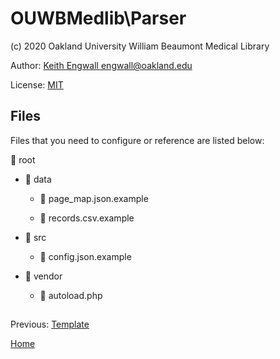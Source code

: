 # OUWBMedlib\Parser
(c) 2020 Oakland University William Beaumont Medical Library

Author: [Keith Engwall <engwall@oakland.edu>](mailto:engwall@oakland.edu)

License: [MIT](https://opensource.org/licenses/MIT)

## Files

Files that you need to configure or reference are listed below:

:file_folder: root

* :file_folder: data

    * :page_facing_up: page_map.json.example
    
    * :page_facing_up: records.csv.example
    
* :file_folder: src

    * :page_facing_up: config.json.example
    
* :file_folder: vendor

    * :page_facing_up: autoload.php





##
Previous: [Template](Template.md)

[Home](../README.md)